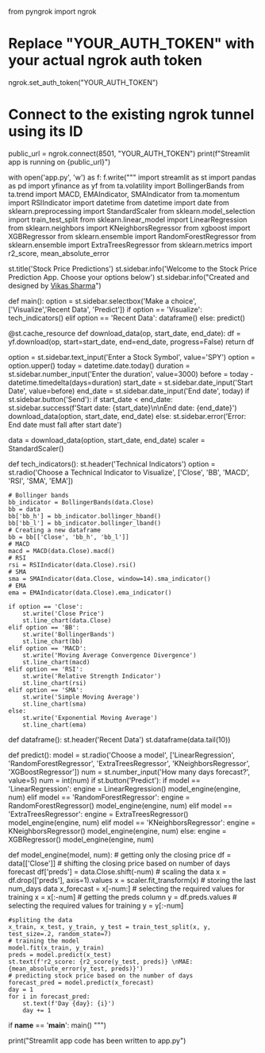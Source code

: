 from pyngrok import ngrok

# Replace "YOUR_AUTH_TOKEN" with your actual ngrok auth token
ngrok.set_auth_token("YOUR_AUTH_TOKEN")

# Connect to the existing ngrok tunnel using its ID
public_url = ngrok.connect(8501, "YOUR_AUTH_TOKEN")
print(f"Streamlit app is running on {public_url}")
     

with open('app.py', 'w') as f:
    f.write("""
import streamlit as st
import pandas as pd
import yfinance as yf
from ta.volatility import BollingerBands
from ta.trend import MACD, EMAIndicator, SMAIndicator
from ta.momentum import RSIIndicator
import datetime
from datetime import date
from sklearn.preprocessing import StandardScaler
from sklearn.model_selection import train_test_split
from sklearn.linear_model import LinearRegression
from sklearn.neighbors import KNeighborsRegressor
from xgboost import XGBRegressor
from sklearn.ensemble import RandomForestRegressor
from sklearn.ensemble import ExtraTreesRegressor
from sklearn.metrics import r2_score, mean_absolute_error

st.title('Stock Price Predictions')
st.sidebar.info('Welcome to the Stock Price Prediction App. Choose your options below')
st.sidebar.info("Created and designed by [Vikas Sharma](https://www.linkedin.com/in/vikas-sharma005/)")

def main():
    option = st.sidebar.selectbox('Make a choice', ['Visualize','Recent Data', 'Predict'])
    if option == 'Visualize':
        tech_indicators()
    elif option == 'Recent Data':
        dataframe()
    else:
        predict()

@st.cache_resource
def download_data(op, start_date, end_date):
    df = yf.download(op, start=start_date, end=end_date, progress=False)
    return df

option = st.sidebar.text_input('Enter a Stock Symbol', value='SPY')
option = option.upper()
today = datetime.date.today()
duration = st.sidebar.number_input('Enter the duration', value=3000)
before = today - datetime.timedelta(days=duration)
start_date = st.sidebar.date_input('Start Date', value=before)
end_date = st.sidebar.date_input('End date', today)
if st.sidebar.button('Send'):
    if start_date < end_date:
        st.sidebar.success(f'Start date: {start_date}\n\nEnd date: {end_date}')
        download_data(option, start_date, end_date)
    else:
        st.sidebar.error('Error: End date must fall after start date')

data = download_data(option, start_date, end_date)
scaler = StandardScaler()

def tech_indicators():
    st.header('Technical Indicators')
    option = st.radio('Choose a Technical Indicator to Visualize', ['Close', 'BB', 'MACD', 'RSI', 'SMA', 'EMA'])

    # Bollinger bands
    bb_indicator = BollingerBands(data.Close)
    bb = data
    bb['bb_h'] = bb_indicator.bollinger_hband()
    bb['bb_l'] = bb_indicator.bollinger_lband()
    # Creating a new dataframe
    bb = bb[['Close', 'bb_h', 'bb_l']]
    # MACD
    macd = MACD(data.Close).macd()
    # RSI
    rsi = RSIIndicator(data.Close).rsi()
    # SMA
    sma = SMAIndicator(data.Close, window=14).sma_indicator()
    # EMA
    ema = EMAIndicator(data.Close).ema_indicator()

    if option == 'Close':
        st.write('Close Price')
        st.line_chart(data.Close)
    elif option == 'BB':
        st.write('BollingerBands')
        st.line_chart(bb)
    elif option == 'MACD':
        st.write('Moving Average Convergence Divergence')
        st.line_chart(macd)
    elif option == 'RSI':
        st.write('Relative Strength Indicator')
        st.line_chart(rsi)
    elif option == 'SMA':
        st.write('Simple Moving Average')
        st.line_chart(sma)
    else:
        st.write('Exponential Moving Average')
        st.line_chart(ema)

def dataframe():
    st.header('Recent Data')
    st.dataframe(data.tail(10))

def predict():
    model = st.radio('Choose a model', ['LinearRegression', 'RandomForestRegressor', 'ExtraTreesRegressor', 'KNeighborsRegressor', 'XGBoostRegressor'])
    num = st.number_input('How many days forecast?', value=5)
    num = int(num)
    if st.button('Predict'):
        if model == 'LinearRegression':
            engine = LinearRegression()
            model_engine(engine, num)
        elif model == 'RandomForestRegressor':
            engine = RandomForestRegressor()
            model_engine(engine, num)
        elif model == 'ExtraTreesRegressor':
            engine = ExtraTreesRegressor()
            model_engine(engine, num)
        elif model == 'KNeighborsRegressor':
            engine = KNeighborsRegressor()
            model_engine(engine, num)
        else:
            engine = XGBRegressor()
            model_engine(engine, num)

def model_engine(model, num):
    # getting only the closing price
    df = data[['Close']]
    # shifting the closing price based on number of days forecast
    df['preds'] = data.Close.shift(-num)
    # scaling the data
    x = df.drop(['preds'], axis=1).values
    x = scaler.fit_transform(x)
    # storing the last num_days data
    x_forecast = x[-num:]
    # selecting the required values for training
    x = x[:-num]
    # getting the preds column
    y = df.preds.values
    # selecting the required values for training
    y = y[:-num]

    #spliting the data
    x_train, x_test, y_train, y_test = train_test_split(x, y, test_size=.2, random_state=7)
    # training the model
    model.fit(x_train, y_train)
    preds = model.predict(x_test)
    st.text(f'r2_score: {r2_score(y_test, preds)} \nMAE: {mean_absolute_error(y_test, preds)}')
    # predicting stock price based on the number of days
    forecast_pred = model.predict(x_forecast)
    day = 1
    for i in forecast_pred:
        st.text(f'Day {day}: {i}')
        day += 1

if __name__ == '__main__':
    main()
    """)

print("Streamlit app code has been written to app.py")
